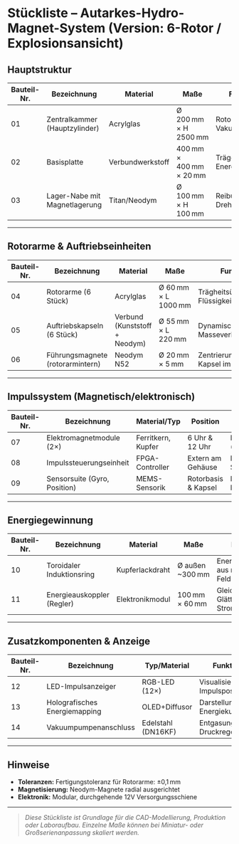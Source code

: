 # Stückliste – Autarkes-Hydro-Magnet-System (Version: 6-Rotor / Explosionsansicht)

## Hauptstruktur
| Bauteil-Nr. | Bezeichnung                     | Material          | Maße                  | Funktion                              |
|-------------|----------------------------------|-------------------|------------------------|----------------------------------------|
| 01          | Zentralkammer (Hauptzylinder)   | Acrylglas         | Ø 200 mm × H 2500 mm   | Rotorachse, Vakuumkammer               |
| 02          | Basisplatte                     | Verbundwerkstoff  | 400 mm × 400 mm × 20 mm | Trägerstruktur, Energieableitung       |
| 03          | Lager-Nabe mit Magnetlagerung   | Titan/Neodym      | Ø 100 mm × H 100 mm    | Reibungsarme Drehlagerung              |

---

## Rotorarme & Auftriebseinheiten
| Bauteil-Nr. | Bezeichnung                     | Material          | Maße                  | Funktion                              |
|-------------|----------------------------------|-------------------|------------------------|----------------------------------------|
| 04          | Rotorarme (6 Stück)             | Acrylglas         | Ø 60 mm × L 1000 mm    | Trägheitsübertragung, Flüssigkeitsführung |
| 05          | Auftriebskapseln (6 Stück)      | Verbund (Kunststoff + Neodym) | Ø 55 mm × L 220 mm | Dynamische Masseverlagerung            |
| 06          | Führungsmagnete (rotorarmintern)| Neodym N52        | Ø 20 mm × 5 mm         | Zentrierung der Kapsel im Rotor        |

---

## Impulssystem (Magnetisch/elektronisch)
| Bauteil-Nr. | Bezeichnung                     | Material/Typ      | Position               | Funktion                              |
|-------------|----------------------------------|-------------------|------------------------|----------------------------------------|
| 07          | Elektromagnetmodule (2×)        | Ferritkern, Kupfer | 6 Uhr & 12 Uhr         | Impulsbeschleunigung (axial/radial)    |
| 08          | Impulssteuerungseinheit         | FPGA-Controller   | Extern am Gehäuse      | Phasensynchrone Steuerung der Felder   |
| 09          | Sensorsuite (Gyro, Position)    | MEMS-Sensorik     | Rotorbasis & Kapsel    | Echtzeitlage, Drehimpulserkennung      |

---

## Energiegewinnung
| Bauteil-Nr. | Bezeichnung                     | Material          | Maße                  | Funktion                              |
|-------------|----------------------------------|-------------------|------------------------|----------------------------------------|
| 10          | Toroidaler Induktionsring       | Kupferlackdraht   | Ø außen ~300 mm        | Energieextraktion aus rotierendem Feld |
| 11          | Energieauskoppler (Regler)      | Elektronikmodul   | 100 mm × 60 mm         | Gleichrichtung / Glättung des Stroms   |

---

## Zusatzkomponenten & Anzeige
| Bauteil-Nr. | Bezeichnung                     | Typ/Material       | Funktion                             |
|-------------|----------------------------------|--------------------|---------------------------------------|
| 12          | LED-Impulsanzeiger              | RGB-LED (12×)      | Visualisierung Impulspositionen       |
| 13          | Holografisches Energiemapping   | OLED+Diffusor      | Darstellung von Energiekurven         |
| 14          | Vakuumpumpenanschluss           | Edelstahl (DN16KF) | Entgasung & Druckregelung             |

---

## Hinweise
- **Toleranzen:** Fertigungstoleranz für Rotorarme: ±0,1 mm  
- **Magnetisierung:** Neodym-Magnete radial ausgerichtet  
- **Elektronik:** Modular, durchgehende 12V Versorgungsschiene  

---

> *Diese Stückliste ist Grundlage für die CAD-Modellierung, Produktion oder Laboraufbau. Einzelne Maße können bei Miniatur- oder Großserienanpassung skaliert werden.*
